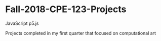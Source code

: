 # Fall-2018-CPE-123-Projects
JavaScript p5.js

Projects completed in my first quarter that focused on computational art
